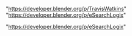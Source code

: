 "https://developer.blender.org/p/TravisWatkins"
"https://developer.blender.org/p/eSearchLogix"
 
"https://developer.blender.org/p/eSearchLogix"
 
